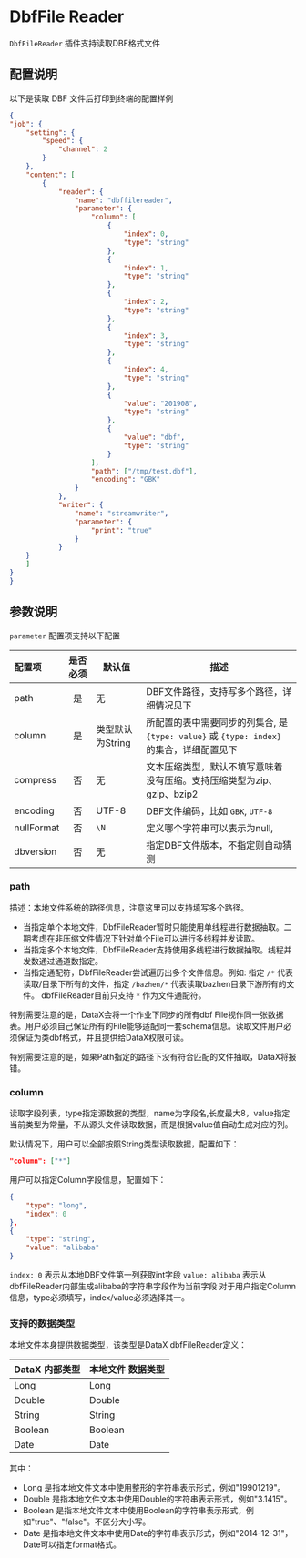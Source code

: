 # DbfFile Reader

`DbfFileReader` 插件支持读取DBF格式文件

## 配置说明

以下是读取 DBF 文件后打印到终端的配置样例

```json
{
"job": {
    "setting": {
        "speed": {
            "channel": 2
        }
    },
    "content": [
        {
            "reader": {
                "name": "dbffilereader",
                "parameter": {
                    "column": [
                        {
                            "index": 0,
                            "type": "string"
                        },
                        {
                            "index": 1,
                            "type": "string"
                        },
                        {
                            "index": 2,
                            "type": "string"
                        },
                        {
                            "index": 3,
                            "type": "string"
                        },
                        {
                            "index": 4,
                            "type": "string"
                        },
                        {
                            "value": "201908",
                            "type": "string"
                        },
                        {
                            "value": "dbf",
                            "type": "string"
                        }
                    ],
                    "path": ["/tmp/test.dbf"],
                    "encoding": "GBK"
                }
            },
            "writer": {
                "name": "streamwriter",
                "parameter": {
                    "print": "true"
                }
            }
    }
    ]
}
}
```

## 参数说明

`parameter` 配置项支持以下配置

| 配置项           | 是否必须 | 默认值       |    描述    |
| :--------------- | :------: | ------------ |-------------|
| path             |    是    | 无           | DBF文件路径，支持写多个路径，详细情况见下 |
| column           |    是    | 类型默认为String           | 所配置的表中需要同步的列集合, 是 `{type: value}` 或 `{type: index}` 的集合，详细配置见下 |
| compress         | 否       | 无       | 文本压缩类型，默认不填写意味着没有压缩。支持压缩类型为zip、gzip、bzip2  |
| encoding            |    否    | UTF-8         | DBF文件编码，比如 `GBK`, `UTF-8` |
| nullFormat   |    否    | `\N`         | 定义哪个字符串可以表示为null, |
| dbversion |    否    | 无 | 指定DBF文件版本，不指定则自动猜测 |

### path

描述：本地文件系统的路径信息，注意这里可以支持填写多个路径。 

- 当指定单个本地文件，DbfFileReader暂时只能使用单线程进行数据抽取。二期考虑在非压缩文件情况下针对单个File可以进行多线程并发读取。  
- 当指定多个本地文件，DbfFileReader支持使用多线程进行数据抽取。线程并发数通过通道数指定。  
- 当指定通配符，DbfFileReader尝试遍历出多个文件信息。例如: 指定 `/*` 代表读取/目录下所有的文件，指定 `/bazhen/*` 代表读取bazhen目录下游所有的文件。
dbfFileReader目前只支持 `*` 作为文件通配符。

特别需要注意的是，DataX会将一个作业下同步的所有dbf File视作同一张数据表。用户必须自己保证所有的File能够适配同一套schema信息。读取文件用户必须保证为类dbf格式，并且提供给DataX权限可读。

特别需要注意的是，如果Path指定的路径下没有符合匹配的文件抽取，DataX将报错。

### column

读取字段列表，type指定源数据的类型，name为字段名,长度最大8，value指定当前类型为常量，不从源头文件读取数据，而是根据value值自动生成对应的列。

默认情况下，用户可以全部按照String类型读取数据，配置如下：

```json
"column": ["*"]
```

用户可以指定Column字段信息，配置如下：

```json
{
    "type": "long",
    "index": 0   
},
{
    "type": "string",
    "value": "alibaba"  
}
```

`index: 0` 表示从本地DBF文件第一列获取int字段
`value: alibaba` 表示从dbfFileReader内部生成alibaba的字符串字段作为当前字段
对于用户指定Column信息，type必须填写，index/value必须选择其一。

### 支持的数据类型

本地文件本身提供数据类型，该类型是DataX dbfFileReader定义：

| DataX 内部类型| 本地文件 数据类型    |
| -------- | -----  |
| Long     |Long |
| Double   |Double|
| String   |String|
| Boolean  |Boolean |
| Date     |Date |

其中：

- Long 是指本地文件文本中使用整形的字符串表示形式，例如"19901219"。
- Double 是指本地文件文本中使用Double的字符串表示形式，例如"3.1415"。
- Boolean 是指本地文件文本中使用Boolean的字符串表示形式，例如"true"、"false"。不区分大小写。
- Date 是指本地文件文本中使用Date的字符串表示形式，例如"2014-12-31"，Date可以指定format格式。
